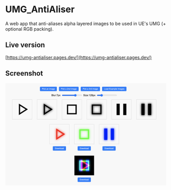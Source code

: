# UMG_AntiAliser

A web app that anti-aliases alpha layered images to be used in UE's UMG (+ optional RGB packing).

## Live version

[https://umg-antialiser.pages.dev/](https://umg-antialiser.pages.dev/)

## Screenshot

[![Screenshot](https://raw.githubusercontent.com/mattetti/UMG_AntiAliser/main/images/Screenshot.png)](https://raw.githubusercontent.com/mattetti/UMG_AntiAliser/main/images/Screenshot.png)
